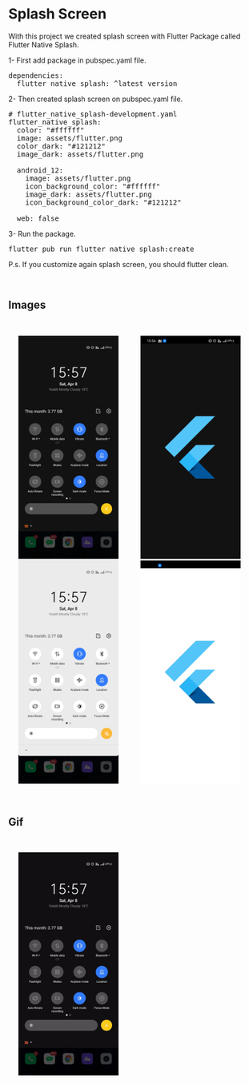 # Splash Screen

With this project we created splash screen with Flutter Package called Flutter Native Splash.

1- First add package in pubspec.yaml file.

<pre>
dependencies:
  flutter_native_splash: ^latest_version
</pre>

2- Then created splash screen on pubspec.yaml file.

<pre>
# flutter_native_splash-development.yaml
flutter_native_splash:
  color: "#ffffff"
  image: assets/flutter.png
  color_dark: "#121212"
  image_dark: assets/flutter.png

  android_12:
    image: assets/flutter.png
    icon_background_color: "#ffffff"
    image_dark: assets/flutter.png
    icon_background_color_dark: "#121212"

  web: false
</pre>

3- Run the package.

<pre>
flutter pub run flutter_native_splash:create
</pre>

P.s. If you customize again splash screen, you should flutter clean.

<br>

## Images

<br>
<p float="left">
  <img hspace="20" src="readme_files/dark.jpg" width="200" />
  <img hspace="20"  src="readme_files/dark_splash.jpg" width="200" />
  <img hspace="20" src="readme_files/light.jpg" width="200" />
  <img hspace="20"  src="readme_files/light_splash.jpg" width="200" />
</p>

<br>

## Gif

<br>

<p>
  <img hspace="20"  src="readme_files/splash_gif.gif" width="200" />
</p>
